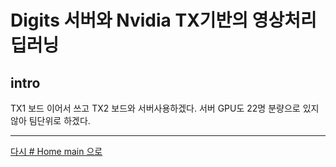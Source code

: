 

# Digits 서버와 Nvidia TX기반의 영상처리 딥러닝

## intro

TX1 보드 이어서 쓰고 TX2 보드와 서버사용하겠다. 서버 GPU도 22명 분량으로 있지 않아 팀단위로 하겠다.


---


[다시 # Home main 으로](../README.md)
